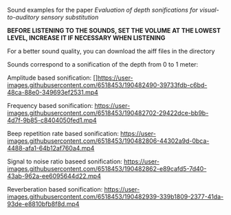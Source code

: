Sound examples for the paper _Evaluation of depth sonifications for visual-to-auditory sensory substitution_

**BEFORE LISTENING TO THE SOUNDS, SET THE VOLUME AT THE LOWEST LEVEL, INCREASE IT IF NECESSARY WHEN LISTENING**

For a better sound quality, you can download the aiff files in the directory

Sounds correspond to a sonification of the depth from 0 to 1 meter:

Amplitude based sonification:
[]https://user-images.githubusercontent.com/6518453/190482490-39733fdb-c6bd-48ca-88e0-349693ef2531.mp4

Frequency based sonification:
https://user-images.githubusercontent.com/6518453/190482702-29422dce-bb9b-4d7f-9b85-c8404050fed1.mp4

Beep repetition rate based sonification:
https://user-images.githubusercontent.com/6518453/190482806-44302a9d-0bca-4488-afa1-64b12af760a4.mp4

Signal to noise ratio baseed sonification:
https://user-images.githubusercontent.com/6518453/190482862-e89cafd5-7d40-43ab-962a-ee6095644d22.mp4

Reverberation based sonification:
https://user-images.githubusercontent.com/6518453/190482939-339b1809-2377-41da-93de-e8810bfb8f8d.mp4




